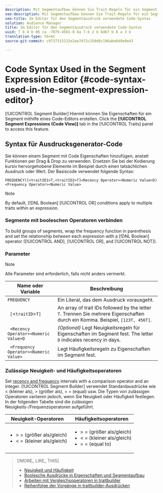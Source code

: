 ```yaml
---
description: Mit Segmentaufbau können Sie Trait-Regeln für ein Segment mithilfe eines Code-Editors erstellen. Klicken Sie im Bereich "Eigenschaften" auf die Registerkarte" Segmentausdrücke (Code-Ansicht)" , um auf diese Funktion zuzugreifen.
seo-description: Mit Segmentaufbau können Sie Trait-Regeln für ein Segment mithilfe eines Code-Editors erstellen. Klicken Sie im Bereich "Eigenschaften" auf die Registerkarte" Segmentausdrücke (Code-Ansicht)" , um auf diese Funktion zuzugreifen.
seo-title: Im Editor für den Segmentausdruck verwendete Code-Syntax
solution: Audience Manager
title: Im Editor für den Segmentausdruck verwendete Code-Syntax
uuid: 7 b 4 b 06 ca -7879-4501-8 ba 7-b 2 b 6467 b 8 a 3 b
translation-type: tm+mt
source-git-commit: c9737315132e2ae7d72c250d8c196abe8d9e0e43

---
```



# Code Syntax Used in the Segment Expression Editor {#code-syntax-used-in-the-segment-expression-editor}

[!UICONTROL Segment Builder] Hiermit können Sie Eigenschaften für ein Segment mithilfe eines Code-Editors erstellen. Click the **[!UICONTROL Segment Expressions (Code View)]** tab in the [!UICONTROL Traits] panel to access this feature.

## Syntax für Ausdrucksgenerator-Code

Sie können einem Segment mit Code Eigenschaften hinzufügen, anstatt Funktionen per Drag &amp; Drop zu verwenden. Ersetzen Sie bei der Kodierung kursiv hervorgehobene Elemente im Beispiel durch einen tatsächlichen Ausdruck oder Wert. Der Basiscode verwendet folgende Syntax:

```
FREQUENCY([<traitID1>T,<traitID2>T]<Recency Operator><Numeric Value>D)
<Frequency Operator><Numeric Value>
```

>[!NOTE]
>
>By default, [!DNL Boolean] [!UICONTROL OR] conditions apply to multiple traits *within* an expression.

### Segmente mit booleschen Operatoren verbinden

To build groups of segments, wrap the frequency function in parenthesis and set the relationship *between* each expression with a [!DNL Boolean] operator ([!UICONTROL AND], [!UICONTROL OR], and [!UICONTROL NOT]).

### Parameter

>[!NOTE]
>
>Alle Parameter sind erforderlich, falls nicht anders vermerkt.

| Name oder Variable | Beschreibung |
|---|---|
| `FREQUENCY` | Ein Literal, das dem Ausdruck vorausgeht. |
| ` [`&lt;`traitID`&gt;`T]` | An array of trait IDs followed by the letter `T`. Trennen Sie mehrere Eigenschaften durch ein Komma. Beispiel, `[123T, 456T]`. |
| ` <Recency Operator><Numeric Value>D` | *(Optional)* Legt Neuigkeitsregeln für Eigenschaften im Segment fest. The letter `D` indicates recency in days. |
| ` <Frequency Operator><Numeric Value>` | Legt Häufigkeitsregeln zu Eigenschaften im Segment fest. |

### Zulässige Neuigkeit- und Häufigkeitsoperatoren

Set [recency and frequency](../../features/segments/recency-and-frequency.md) intervals with a comparison operator and an integer. [!UICONTROL Segment Builder] verwendet Standardausdrücke wie &lt; (kleiner als), &gt; (größer als), = = (equal) usw. Die Typen von zulässigen Operatoren variieren jedoch, wenn Sie Neuigkeit oder Häufigkeit festlegen. In der folgenden Tabelle sind die zulässigen Neuigkeits-/Frequenzoperatoren aufgeführt.

<table id="table_2F92617CB472442BA5639E24DB4E43D3"> 
 <thead> 
  <tr> 
   <th colname="col1" class="entry"> Neuigkeit-Operatoren </th> 
   <th colname="col2" class="entry"> Häufigkeitsoperatoren </th> 
  </tr> 
 </thead>
 <tbody> 
  <tr> 
   <td colname="col1"> 
    <ul id="ul_66D11A34097648A997BA5C6CCC38503A"> 
     <li id="li_EA0B607E58834E62B427C0B7626C2BD1">&gt; = (größer als/gleich) </li> 
     <li id="li_CFE3D2DBEF424093A0497A70324D5B31">&lt; = (kleiner als/gleich) </li> 
    </ul> </td> 
   <td colname="col2"> 
    <ul id="ul_A5A38BCD71B844F0B5FB28256069F87E"> 
     <li id="li_EA17C353214E4C2EA2B70169C94A2E53">&gt; = (größer als/gleich) </li> 
     <li id="li_87CE5CCC6B44446BB2FD0AAD47712368">&lt; = (kleiner als/gleich) </li> 
     <li id="li_7E922AEF3A524E78A18A9F6ECBF7460B">= = (equal to) </li> 
    </ul> </td> 
  </tr> 
 </tbody> 
</table>

>[!MORE_ LIKE_ THIS]
>
>* [Neuigkeit und Häufigkeit](../../features/segments/recency-and-frequency.md)
>* [Boolesche Ausdrücke in Eigenschaften und Segmentaufbau](../../reference/boolean-expressions-tsb.md)
>* [Arbeiten mit Vergleichsoperatoren in traitbuilder](../../features/traits/trait-comparison-operators.md)
>* [Reihenfolge der Vorgänge in traitbuilder-Ausdrücken](../../features/traits/trait-operator-precedence.md)

